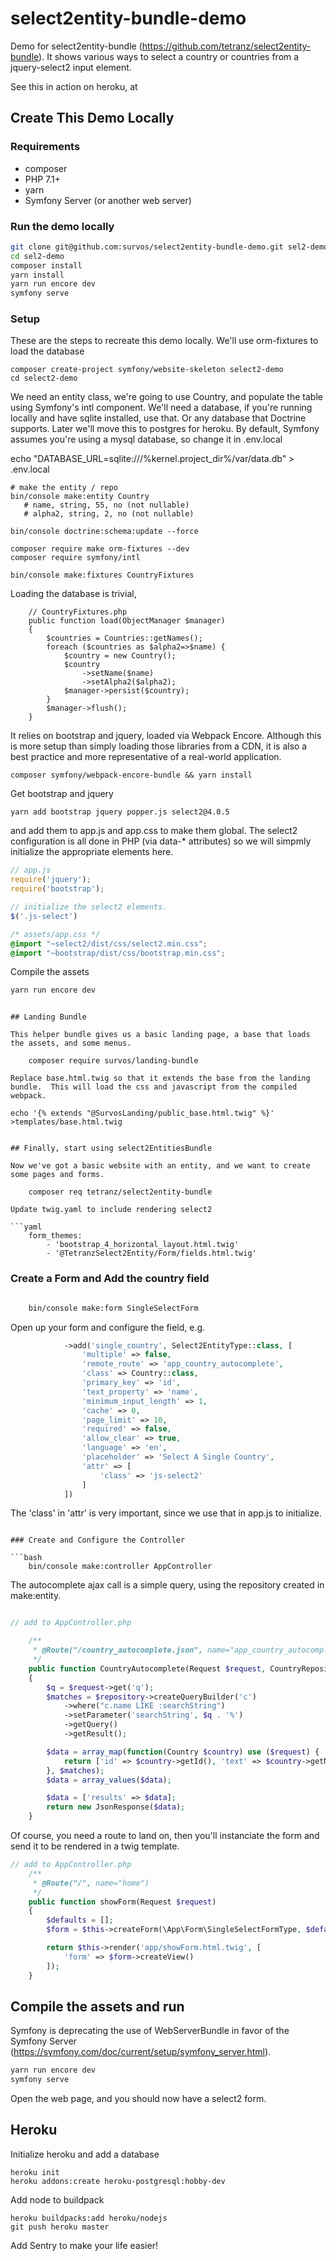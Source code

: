 # select2entity-bundle-demo
Demo for select2entity-bundle (https://github.com/tetranz/select2entity-bundle).  It shows various ways to select a country or countries from a jquery-select2 input element.

See this in action on heroku, at 

## Create This Demo Locally

### Requirements

* composer
* PHP 7.1+
* yarn
* Symfony Server (or another web server)

### Run the demo locally

```bash
git clone git@github.com:survos/select2entity-bundle-demo.git sel2-demo
cd sel2-demo 
composer install
yarn install
yarn run encore dev
symfony serve
```



### Setup

These are the steps to recreate this demo locally.  We'll use orm-fixtures to load the database

    composer create-project symfony/website-skeleton select2-demo
    cd select2-demo
    
We need an entity class, we're going to use Country, and populate the table using Symfony's intl component.  We'll need a database, if you're running locally and have sqlite installed, use that.  Or any database that Doctrine supports.  Later we'll move this to postgres for heroku.  By default, Symfony assumes you're using a mysql database, so change it in .env.local

echo "DATABASE_URL=sqlite:///%kernel.project_dir%/var/data.db" > .env.local

    # make the entity / repo
    bin/console make:entity Country
       # name, string, 55, no (not nullable)
       # alpha2, string, 2, no (not nullable)
       
    bin/console doctrine:schema:update --force

    composer require make orm-fixtures --dev
    composer require symfony/intl 

    bin/console make:fixtures CountryFixtures
    
Loading the database is trivial, 

```
    // CountryFixtures.php
    public function load(ObjectManager $manager)
    {
        $countries = Countries::getNames();
        foreach ($countries as $alpha2=>$name) {
            $country = new Country();
            $country
                ->setName($name)
                ->setAlpha2($alpha2);
            $manager->persist($country);
        }
        $manager->flush();
    }
```


It relies on bootstrap and jquery, loaded via Webpack Encore.  Although this is more setup than simply loading those libraries from a CDN, it is also a best practice and more representative of a real-world application.

    composer symfony/webpack-encore-bundle && yarn install
    
Get bootstrap and jquery

    yarn add bootstrap jquery popper.js select2@4.0.5
    
and add them to app.js and app.css to make them global.  The select2 configuration is all done in PHP (via data-* attributes) so we will simpmly initialize the appropriate elements here.

```javascript
// app.js
require('jquery');
require('bootstrap');

// initialize the select2 elements.
$('.js-select')
````

```css
/* assets/app.css */
@import "~select2/dist/css/select2.min.css";
@import "~bootstrap/dist/css/bootstrap.min.css";
```

Compile the assets

```bash
yarn run encore dev
```

```

## Landing Bundle

This helper bundle gives us a basic landing page, a base that loads the assets, and some menus.

    composer require survos/landing-bundle
    
Replace base.html.twig so that it extends the base from the landing bundle.  This will load the css and javascript from the compiled webpack.

echo '{% extends "@SurvosLanding/public_base.html.twig" %}' >templates/base.html.twig


## Finally, start using select2EntitiesBundle

Now we've got a basic website with an entity, and we want to create some pages and forms.

    composer req tetranz/select2entity-bundle
    
Update twig.yaml to include rendering select2 

```yaml
    form_themes:
        - 'bootstrap_4_horizontal_layout.html.twig'
        - '@TetranzSelect2Entity/Form/fields.html.twig'    
```    

### Create a Form and Add the country field    

```bash

    bin/console make:form SingleSelectForm

```
Open up your form and configure the field, e.g.

```php
            ->add('single_country', Select2EntityType::class, [
                'multiple' => false,
                'remote_route' => 'app_country_autocomplete',
                'class' => Country::class,
                'primary_key' => 'id',
                'text_property' => 'name',
                'minimum_input_length' => 1,
                'cache' => 0,
                'page_limit' => 10,
                'required' => false,
                'allow_clear' => true,
                'language' => 'en',
                'placeholder' => 'Select A Single Country',
                'attr' => [
                    'class' => 'js-select2'
                ]
            ])
```


The 'class' in 'attr' is very important, since we use that in app.js to initialize.
```

### Create and Configure the Controller

```bash
    bin/console make:controller AppController
```


The autocomplete ajax call is a simple query, using the repository created in make:entity.

```php

// add to AppController.php

    /**
     * @Route("/country_autocomplete.json", name="app_country_autocomplete")
     */
    public function CountryAutocomplete(Request $request, CountryRepository $repository)
    {
        $q = $request->get('q');
        $matches = $repository->createQueryBuilder('c')
            ->where("c.name LIKE :searchString")
            ->setParameter('searchString', $q . '%')
            ->getQuery()
            ->getResult();

        $data = array_map(function(Country $country) use ($request) {
            return ['id' => $country->getId(), 'text' => $country->getName()];
        }, $matches);
        $data = array_values($data);

        $data = ['results' => $data];
        return new JsonResponse($data);
    }
```

Of course, you need a route to land on, then you'll instanciate the form and send it to be rendered in a twig template.  

```php
// add to AppController.php
    /**
     * @Route("/", name="home")
     */
    public function showForm(Request $request)
    {
        $defaults = [];
        $form = $this->createForm(\App\Form\SingleSelectFormType, $defaults);

        return $this->render('app/showForm.html.twig', [
            'form' => $form->createView()
        ]);
    }
```

## Compile the assets and run

Symfony is deprecating the use of WebServerBundle in favor of the Symfony Server (https://symfony.com/doc/current/setup/symfony_server.html).

```bash
yarn run encore dev
symfony serve
```

Open the web page, and you should now have a select2 form.



## Heroku

Initialize heroku and add a database

    heroku init
    heroku addons:create heroku-postgresql:hobby-dev

Add node to buildpack

    heroku buildpacks:add heroku/nodejs
    git push heroku master  
    
Add Sentry to make your life easier!


      




